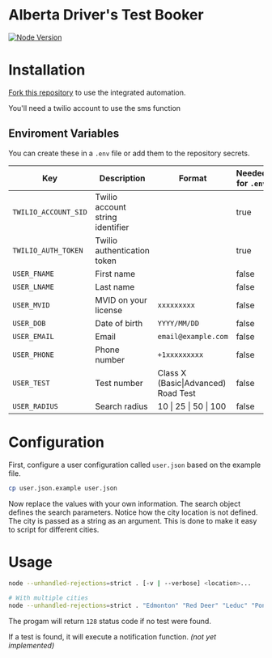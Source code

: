 # Alberta Driver's Test Booker
[![Node Version](https://img.shields.io/node/v/puppeteer)](https://nodejs.org/en/download/)

# Installation
[Fork this repository](https://github.com/giancarlopernudisegura/driver-test-booker/fork) to use the integrated automation.

You'll need a twilio account to use the sms function

## Enviroment Variables
You can create these in a `.env` file or add them to the repository secrets.

| Key                  | Description                      | Format                              | Needed for `.env` |
|----------------------|----------------------------------|-------------------------------------|-------------------|
| `TWILIO_ACCOUNT_SID` | Twilio account string identifier |                                     | true              |
| `TWILIO_AUTH_TOKEN`  | Twilio authentication token      |                                     | true              |
| `USER_FNAME`         | First name                       |                                     | false             |
| `USER_LNAME`         | Last name                        |                                     | false             |
| `USER_MVID`          | MVID on your license             | `xxxxxxxxx`                         | false             |
| `USER_DOB`           | Date of birth                    | `YYYY/MM/DD`                        | false             |
| `USER_EMAIL`         | Email                            | `email@example.com`                 | false             |
| `USER_PHONE`         | Phone number                     | `+1xxxxxxxxx`                       | false             |
| `USER_TEST`          | Test number                      | Class X (Basic\|Advanced) Road Test | false             |
| `USER_RADIUS`        | Search radius                    | 10 \| 25 \| 50 \| 100               | false             |

# Configuration
First, configure a user configuration called `user.json` based on the example file.
```sh
cp user.json.example user.json
```
Now replace the values with your own information.
The search object defines the search parameters.
Notice how the city location is not defined.
The city is passed as a string as an argument.
This is done to make it easy to script for different cities.

# Usage
```sh
node --unhandled-rejections=strict . [-v | --verbose] <location>...
```

```sh
# With multiple cities
node --unhandled-rejections=strict . "Edmonton" "Red Deer" "Leduc" "Ponoka" "Legal"
```

The progam will return `128` status code if no test were found.

If a test is found, it will execute a notification function.
*(not yet implemented)*